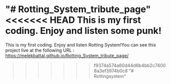 "# Rotting_System_tribute_page" 
<<<<<<< HEAD
This is my first coding.
Enjoy and listen some punk!
=======
This is my first coding. 
Enjoy and listen Rotting System!You can see this project live at the following URL :
https://melekbattal.github.io/Rotting_System_tribute_page/
>>>>>>> f9374a574a60d44d6b4bb2c74008a3ef3974b0c8
"# Rottingsystem" 
